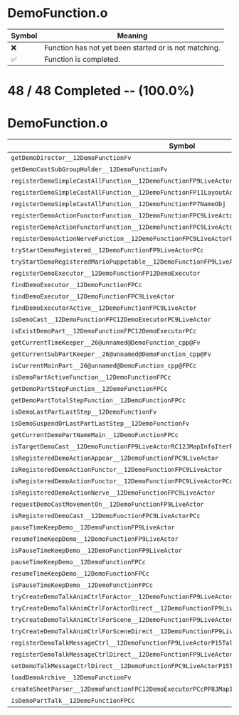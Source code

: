 # DemoFunction.o
| Symbol | Meaning 
| ------------- | ------------- 
| :x: | Function has not yet been started or is not matching. 
| :white_check_mark: | Function is completed. 


# 48 / 48 Completed -- (100.0%)
# DemoFunction.o
| Symbol | Decompiled? |
| ------------- | ------------- |
| `getDemoDirector__12DemoFunctionFv` | :white_check_mark: |
| `getDemoCastSubGroupHolder__12DemoFunctionFv` | :white_check_mark: |
| `registerDemoSimpleCastAllFunction__12DemoFunctionFP9LiveActor` | :white_check_mark: |
| `registerDemoSimpleCastAllFunction__12DemoFunctionFP11LayoutActor` | :white_check_mark: |
| `registerDemoSimpleCastAllFunction__12DemoFunctionFP7NameObj` | :white_check_mark: |
| `registerDemoActionFunctorFunction__12DemoFunctionFPC9LiveActorRCQ22MR11FunctorBasePCc` | :white_check_mark: |
| `registerDemoActionFunctorFunction__12DemoFunctionFPC9LiveActorRCQ22MR11FunctorBasePCcPCc` | :white_check_mark: |
| `registerDemoActionNerveFunction__12DemoFunctionFPC9LiveActorPC5NervePCc` | :white_check_mark: |
| `tryStartDemoRegistered__12DemoFunctionFP9LiveActorPCc` | :white_check_mark: |
| `tryStartDemoRegisteredMarioPuppetable__12DemoFunctionFP9LiveActorPCc` | :white_check_mark: |
| `registerDemoExecutor__12DemoFunctionFP12DemoExecutor` | :white_check_mark: |
| `findDemoExecutor__12DemoFunctionFPCc` | :white_check_mark: |
| `findDemoExecutor__12DemoFunctionFPC9LiveActor` | :white_check_mark: |
| `findDemoExecutorActive__12DemoFunctionFPC9LiveActor` | :white_check_mark: |
| `isDemoCast__12DemoFunctionFPC12DemoExecutorPC9LiveActor` | :white_check_mark: |
| `isExistDemoPart__12DemoFunctionFPC12DemoExecutorPCc` | :white_check_mark: |
| `getCurrentTimeKeeper__26@unnamed@DemoFunction_cpp@Fv` | :white_check_mark: |
| `getCurrentSubPartKeeper__26@unnamed@DemoFunction_cpp@Fv` | :white_check_mark: |
| `isCurrentMainPart__26@unnamed@DemoFunction_cpp@FPCc` | :white_check_mark: |
| `isDemoPartActiveFunction__12DemoFunctionFPCc` | :white_check_mark: |
| `getDemoPartStepFunction__12DemoFunctionFPCc` | :white_check_mark: |
| `getDemoPartTotalStepFunction__12DemoFunctionFPCc` | :white_check_mark: |
| `isDemoLastPartLastStep__12DemoFunctionFv` | :white_check_mark: |
| `isDemoSuspendOrLastPartLastStep__12DemoFunctionFv` | :white_check_mark: |
| `getCurrentDemoPartNameMain__12DemoFunctionFPCc` | :white_check_mark: |
| `isTargetDemoCast__12DemoFunctionFP9LiveActorRC12JMapInfoIterPCcl` | :white_check_mark: |
| `isRegisteredDemoActionAppear__12DemoFunctionFPC9LiveActor` | :white_check_mark: |
| `isRegisteredDemoActionFunctor__12DemoFunctionFPC9LiveActor` | :white_check_mark: |
| `isRegisteredDemoActionFunctor__12DemoFunctionFPC9LiveActorPCc` | :white_check_mark: |
| `isRegisteredDemoActionNerve__12DemoFunctionFPC9LiveActor` | :white_check_mark: |
| `requestDemoCastMovementOn__12DemoFunctionFP9LiveActor` | :white_check_mark: |
| `isRegisteredDemoCast__12DemoFunctionFPC9LiveActorPCc` | :white_check_mark: |
| `pauseTimeKeepDemo__12DemoFunctionFP9LiveActor` | :white_check_mark: |
| `resumeTimeKeepDemo__12DemoFunctionFP9LiveActor` | :white_check_mark: |
| `isPauseTimeKeepDemo__12DemoFunctionFP9LiveActor` | :white_check_mark: |
| `pauseTimeKeepDemo__12DemoFunctionFPCc` | :white_check_mark: |
| `resumeTimeKeepDemo__12DemoFunctionFPCc` | :white_check_mark: |
| `isPauseTimeKeepDemo__12DemoFunctionFPCc` | :white_check_mark: |
| `tryCreateDemoTalkAnimCtrlForActor__12DemoFunctionFP9LiveActorPCcPCc` | :white_check_mark: |
| `tryCreateDemoTalkAnimCtrlForActorDirect__12DemoFunctionFP9LiveActorPCcPCcPCc` | :white_check_mark: |
| `tryCreateDemoTalkAnimCtrlForScene__12DemoFunctionFP9LiveActorRC12JMapInfoIterPCcPCcll` | :white_check_mark: |
| `tryCreateDemoTalkAnimCtrlForSceneDirect__12DemoFunctionFP9LiveActorPCcRC12JMapInfoIterPCcPCcll` | :white_check_mark: |
| `registerDemoTalkMessageCtrl__12DemoFunctionFP9LiveActorP15TalkMessageCtrl` | :white_check_mark: |
| `registerDemoTalkMessageCtrlDirect__12DemoFunctionFP9LiveActorP15TalkMessageCtrlPCc` | :white_check_mark: |
| `setDemoTalkMessageCtrlDirect__12DemoFunctionFPC9LiveActorP15TalkMessageCtrlPCc` | :white_check_mark: |
| `loadDemoArchive__12DemoFunctionFv` | :white_check_mark: |
| `createSheetParser__12DemoFunctionFPC12DemoExecutorPCcPP8JMapInfo` | :white_check_mark: |
| `isDemoPartTalk__12DemoFunctionFPCc` | :white_check_mark: |
